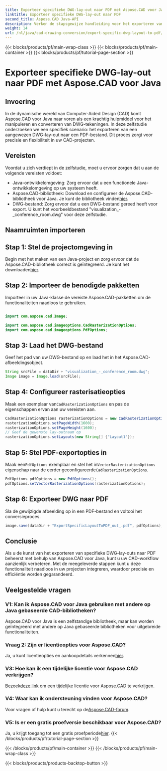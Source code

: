 ```yaml
---
title: Exporteer specifieke DWG-lay-out naar PDF met Aspose.CAD voor Java
linktitle: Exporteer specifieke DWG-lay-out naar PDF
second_title: Aspose.CAD Java-API
description: Verken de stapsgewijze handleiding voor het exporteren van specifieke DWG-lay-outs naar PDF met Aspose.CAD voor Java. Optimaliseer uw CAD-workflow moeiteloos.
weight: 14
url: /nl/java/cad-drawing-conversion/export-specific-dwg-layout-to-pdf/
---
```


{{< blocks/products/pf/main-wrap-class >}}
{{< blocks/products/pf/main-container >}}
{{< blocks/products/pf/tutorial-page-section >}}

# Exporteer specifieke DWG-lay-out naar PDF met Aspose.CAD voor Java

## Invoering

In de dynamische wereld van Computer-Aided Design (CAD) komt Aspose.CAD voor Java naar voren als een krachtig hulpmiddel voor het manipuleren en converteren van DWG-tekeningen. In deze zelfstudie onderzoeken we een specifiek scenario: het exporteren van een aangewezen DWG-lay-out naar een PDF-bestand. Dit proces zorgt voor precisie en flexibiliteit in uw CAD-projecten.

## Vereisten

Voordat u zich verdiept in de zelfstudie, moet u ervoor zorgen dat u aan de volgende vereisten voldoet:

- Java-ontwikkelomgeving: Zorg ervoor dat u een functionele Java-ontwikkelomgeving op uw systeem heeft.
-  Aspose.CAD-bibliotheek: Download en configureer de Aspose.CAD-bibliotheek voor Java. Je kunt de bibliotheek vinden[hier](https://releases.aspose.com/cad/java/).
- DWG-bestand: Zorg ervoor dat u een DWG-bestand gereed heeft voor export. U kunt het voorbeeldbestand "visualization_-_conference_room.dwg" voor deze zelfstudie.

## Naamruimten importeren

## Stap 1: Stel de projectomgeving in

Begin met het maken van een Java-project en zorg ervoor dat de Aspose.CAD-bibliotheek correct is geïntegreerd. Je kunt het downloaden[hier](https://releases.aspose.com/cad/java/).

## Stap 2: Importeer de benodigde pakketten

Importeer in uw Java-klasse de vereiste Aspose.CAD-pakketten om de functionaliteiten naadloos te gebruiken.

```java

import com.aspose.cad.Image;

import com.aspose.cad.imageoptions.CadRasterizationOptions;
import com.aspose.cad.imageoptions.PdfOptions;
```

## Stap 3: Laad het DWG-bestand

Geef het pad van uw DWG-bestand op en laad het in het Aspose.CAD-afbeeldingsobject.

```java
String srcFile = dataDir + "visualization_-_conference_room.dwg";
Image image = Image.load(srcFile);
```

## Stap 4: Configureer rasterisatieopties

 Maak een exemplaar van`CadRasterizationOptions` en pas de eigenschappen ervan aan uw vereisten aan.

```java
CadRasterizationOptions rasterizationOptions = new CadRasterizationOptions();
rasterizationOptions.setPageWidth(1600);
rasterizationOptions.setPageHeight(1600);
// Geef de gewenste lay-outnaam op
rasterizationOptions.setLayouts(new String[] {"Layout1"});
```

## Stap 5: Stel PDF-exportopties in

 Maak een`PdfOptions` exemplaar en stel het in`VectorRasterizationOptions` eigenschap naar de eerder geconfigureerde`CadRasterizationOptions`.

```java
PdfOptions pdfOptions = new PdfOptions();
pdfOptions.setVectorRasterizationOptions(rasterizationOptions);
```

## Stap 6: Exporteer DWG naar PDF

Sla de gewijzigde afbeelding op in een PDF-bestand en voltooi het conversieproces.

```java
image.save(dataDir + "ExportSpecificLayoutToPDF_out_.pdf", pdfOptions);
```

## Conclusie

Als u de kunst van het exporteren van specifieke DWG-lay-outs naar PDF beheerst met behulp van Aspose.CAD voor Java, kunt u uw CAD-workflow aanzienlijk verbeteren. Met de meegeleverde stappen kunt u deze functionaliteit naadloos in uw projecten integreren, waardoor precisie en efficiëntie worden gegarandeerd.

## Veelgestelde vragen

### V1: Kan ik Aspose.CAD voor Java gebruiken met andere op Java gebaseerde CAD-bibliotheken?

Aspose.CAD voor Java is een zelfstandige bibliotheek, maar kan worden geïntegreerd met andere op Java gebaseerde bibliotheken voor uitgebreide functionaliteiten.

### Vraag 2: Zijn er licentieopties voor Aspose.CAD?

 Ja, u kunt licentieopties en aankoopdetails verkennen[hier](https://purchase.aspose.com/buy).

### V3: Hoe kan ik een tijdelijke licentie voor Aspose.CAD verkrijgen?

 Bezoek[deze link](https://purchase.aspose.com/temporary-license/) om een tijdelijke licentie voor Aspose.CAD te verkrijgen.

### V4: Waar kan ik ondersteuning vinden voor Aspose.CAD?

 Voor vragen of hulp kunt u terecht op de[Aspose.CAD-forum](https://forum.aspose.com/c/cad/19).

### V5: Is er een gratis proefversie beschikbaar voor Aspose.CAD?

 Ja, u krijgt toegang tot een gratis proefperiode[hier](https://releases.aspose.com/).
{{< /blocks/products/pf/tutorial-page-section >}}

{{< /blocks/products/pf/main-container >}}
{{< /blocks/products/pf/main-wrap-class >}}

{{< blocks/products/products-backtop-button >}}
